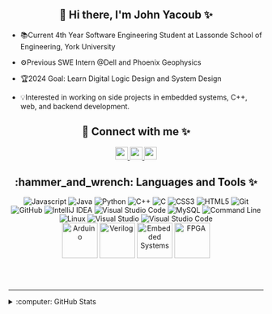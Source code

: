 <h2 align="center">👋 Hi there, I'm John Yacoub ✨</h2>
<ul>
  <li><p align="left"> 📚Current 4th Year Software Engineering Student at Lassonde School of Engineering, York University </p></li>
  <li><p align="left"> ⚙️Previous SWE Intern @Dell and Phoenix Geophysics </p> </li>
  <li><p align="left"> 🏆2024 Goal: Learn Digital Logic Design and System Design </p></li>
  <li><p align="left"> 💡Interested in working on side projects in embedded systems, C++, web, and backend development.</p></li>
</ul>

<h2 align="center">🔗 Connect with me ✨  </h2>
<p align="center">
  <a href="mailto:john12yacoub@gmail.com">
    <img src="https://img.shields.io/badge/Gmail-D14836?style=for-the-badge&logo=gmail&logoColor=white" height=25>
  </a> 
    <a href="https://www.linkedin.com/in/john-yacoub-a01ba31b4">
    <img src="https://img.shields.io/badge/linkedin-%230077B5.svg?&style=for-the-badge&logo=linkedin&logoColor=white" height=25>  
  </a> 
    <a href="https://twitter.com/John25728210">
    <img src="https://img.shields.io/badge/Twitter-1DA1F2?style=for-the-badge&logo=twitter&logoColor=white" height=25>  
  </a> 
</p>
</p>
</p>


<h2 align="center">:hammer_and_wrench: Languages and Tools ✨  </h2>

<p align="center">
  <img src="https://img.shields.io/badge/javascript-%23323330.svg?style=for-the-badge&logo=javascript&logoColor=%23F7DF1E" alt =   "Javascript">
   <img src="https://img.shields.io/badge/java-%23ED8B00.svg?style=for-the-badge&logo=openjdk&logoColor=white" alt="Java">
  <img src="https://img.shields.io/badge/python-3670A0?style=for-the-badge&logo=python&logoColor=ffdd54" alt="Python">
  <img src="https://img.shields.io/badge/c++-%2300599C.svg?style=for-the-badge&logo=c%2B%2B&logoColor=white" alt="C++">
  <img src="https://img.shields.io/badge/c-%2300599C.svg?style=for-the-badge&logo=c&logoColor=white" alt="C">
  <img src="https://img.shields.io/badge/css3-%231572B6.svg?style=for-the-badge&logo=css3&logoColor=white" alt="CSS3">
  <img src="https://img.shields.io/badge/html5-%23E34F26.svg?style=for-the-badge&logo=html5&logoColor=white" alt="HTML5">
  <img src="https://img.shields.io/badge/git-%23F05033.svg?style=for-the-badge&logo=git&logoColor=white" alt="Git">
  <img src="https://img.shields.io/badge/github-%23121011.svg?style=for-the-badge&logo=github&logoColor=white" alt="GitHub">
  <img src="https://img.shields.io/badge/IntelliJIDEA-000000.svg?style=for-the-badge&logo=intellij-idea&logoColor=white" alt="IntelliJ  IDEA">
  <img src="https://img.shields.io/badge/Visual%20Studio%20Code-0078d7.svg?style=for-the-badge&logo=visual-studio-code&logoColor=white"   alt="Visual Studio Code">
  <img src="https://img.shields.io/badge/mysql-4479A1.svg?style=for-the-badge&logo=mysql&logoColor=white" alt="MySQL">
  <img src="https://img.shields.io/badge/Terminal-2E2E2E?style=for-the-badge&logo=Windows+Terminal&logoColor=ffffff"  alt="Command Line">
  <img alt="Linux" src="https://img.shields.io/badge/Linux-FCC624?style=for-the-badge&logo=linux&logoColor=black">  <img alt="Visual Studio" src="https://img.shields.io/badge/VisualStudio-5C2D91.svg?style=for-the-badge&logo=visual-studio&logoColor=white"/>
  <img alt="Visual Studio Code" src="https://img.shields.io/badge/VisualStudioCode-0078d7.svg?style=for-the-badge&logo=visual-studio-code&logoColor=white"/>
  <br />

  <img align="center" alt="Arduino" width="70px" src="https://logowik.com/content/uploads/images/arduino5804.jpg" />
  <img align="center" alt="Verilog" width="70px" src="https://static-00.iconduck.com/assets.00/file-type-verilog-icon-256x256-goe8p7qm.png" />
  <img align="center" alt="Embedded Systems" width="70px" src="https://images.credly.com/images/a78aa004-c58a-4d41-87da-ca7614fd8b76/Embeded_Systems_Badge.png" />
  <img align="center" alt="FPGA" width="70px" src="https://encrypted-tbn0.gstatic.com/images?q=tbn:ANd9GcSvslNUHhQsGX47yuT7VBxtnX3kXD7dwHp-MfH6I6hnuw&s" />
  <p align=center>  
  </p>
</p>

 


<br />
<br />

---
<details>
  <summary> :computer: GitHub Stats</summary>
 
  <br />

  <p align=center>  
    <img align="center" alt="FPGA" width="200px" src="https://komarev.com/ghpvc/?username=yacoub-john&color=blue&label=Profile+Views&style=plastic" />
   <br />
     <br />
    <img width ="40%" src="https://github-readme-stats.vercel.app/api?username=yacoub-john&show_icons=true&theme=blue">
    <img  width="30%" src="https://github-readme-stats.vercel.app/api/top-langs/?username=yacoub-john&layout=compact&theme=blue" />
  </p>
   

</details>

